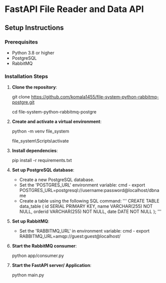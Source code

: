 # FastAPI File Reader and Data API

## Setup Instructions

### Prerequisites
- Python 3.8 or higher
- PostgreSQL
- RabbitMQ

### Installation Steps

1. **Clone the repository**:
   
   git clone https://github.com/komala1455/file-system-python-rabbitmq-postgre.git
   
   cd file-system-python-rabbitmq-postgre

3. **Create and activate a virtual environment**:

   python -m venv file_system
   
   file_system\\Scripts\\activate

5. **Install dependencies**:
  
   pip install -r requirements.txt

4. **Set up PostgreSQL database**:
    - Create a new PostgreSQL database.
    - Set the 'POSTGRES_URL' environment variable:
      cmd - export POSTGRES_URL=postgresql://username:password@localhost/dbname
    - Create a table using the following SQL command:
      '''
      CREATE TABLE data_table (
          id SERIAL PRIMARY KEY,
          name VARCHAR(255) NOT NULL,
          orderid VARCHAR(255) NOT NULL,
          date DATE NOT NULL
      ); '''

5. **Set up RabbitMQ**:
    - Set the 'RABBITMQ_URL' in environment variable:
     cmd - export RABBITMQ_URL=amqp://guest:guest@localhost/


6. **Start the RabbitMQ consumer**:

     python app/consumer.py

7. **Start the FastAPI server/ Application**:
 
    python main.py

   


    


